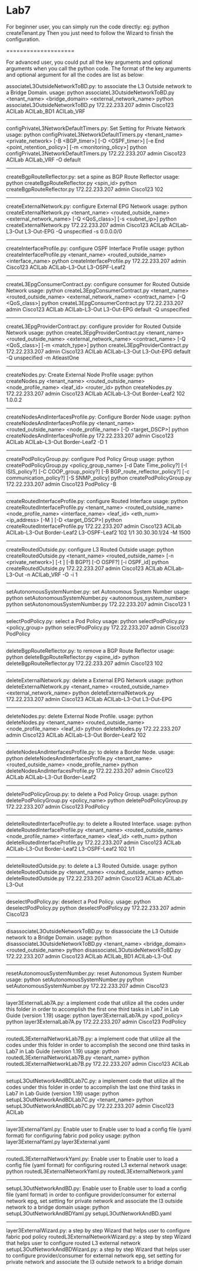 Lab7
====================

For beginner user, you can simply run the code directly:
eg: python createTenant.py
Then you just need to follow the Wizard to finish the configuration.

====================

For advanced user, you could put all the key arguments and optional arguments when you call the python code.
The format of the key arguments and optional argument for all the codes are list as below:


associateL3OutsideNetworkToBD.py: to associate the L3 Outside network to a Bridge Domain.
usage:
python associateL3OutsideNetworkToBD.py <hostname> <username> <password> <tenant_name> <bridge_domain> <external_network_name>
python associateL3OutsideNetworkToBD.py 172.22.233.207 admin Cisco123 ACILab ACILab_BD1 ACILab_VRF

--------------------------------------------------------------------

configPrivateL3NetworkDefaultTimers.py: Set Setting for Private Network
usage:
python configPrivateL3NetworkDefaultTimers.py <hostname> <username> <password> <tenant_name> <private_network> [-B <BGP_timer>] [-O <OSPF_timer>] [-e End <point_retention_policy>] [-m <monitoring_olicy>]
python configPrivateL3NetworkDefaultTimers.py 172.22.233.207 admin Cisco123 ACILab ACILab_VRF -O default

--------------------------------------------------------------------

createBgpRouteReflector.py: set a spine as BGP Route Reflector
usage:
python createBgpRouteReflector.py <hostname> <username> <password> <spin_id>
python createBgpRouteReflector.py 172.22.233.207 admin Cisco123 102

--------------------------------------------------------------------

createExternalNetwork.py: configure External EPG Network
usage:
python createExternalNetwork.py <hostname> <username> <password> <tenant_name> <routed_outside_name> <external_network_name> [-Q <QoS_class>] [-s <subnet_ip>] 
python createExternalNetwork.py 172.22.233.207 admin Cisco123 ACILab ACILab-L3-Out L3-Out-EPG -Q unspecified -s 0.0.0.0/0

--------------------------------------------------------------------

createInterfaceProfile.py: configure OSPF Interface Profile
usage:
python createInterfaceProfile.py <hostname> <username> <password> <tenant_name> <routed_outside_name> <interface_name>
python createInterfaceProfile.py 172.22.233.207 admin Cisco123 ACILab ACILab-L3-Out L3-OSPF-Leaf2

--------------------------------------------------------------------

createL3EpgConsumerContract.py: configure consumer for Routed Outside Network
usage:
python createL3EpgConsumerContract.py <hostname> <username> <password> <tenant_name> <routed_outside_name> <external_network_name> <contract_name> [-Q <QoS_class>]
python createL3EpgConsumerContract.py 172.22.233.207 admin Cisco123 ACILab ACILab-L3-Out L3-Out-EPG default -Q unspecified

--------------------------------------------------------------------

createL3EpgProviderContract.py: configure provider for Routed Outside Network
usage:
python createL3EpgProviderContract.py <hostname> <username> <password> <tenant_name> <routed_outside_name> <external_network_name> <contract_name> [-Q <QoS_class>] [-m <match_type>]
python createL3EpgProviderContract.py 172.22.233.207 admin Cisco123 ACILab ACILab-L3-Out L3-Out-EPG default -Q unspecified -m AtleastOne

--------------------------------------------------------------------

createNodes.py: Create External Node Profile
usage:
python createNodes.py <hostname> <username> <password> <tenant_name> <routed_outside_name> <node_profile_name> <leaf_id> <router_id>
python createNodes.py 172.22.233.207 admin Cisco123 ACILab ACILab-L3-Out Border-Leaf2 102 1.0.0.2

--------------------------------------------------------------------

createNodesAndInterfacesProfile.py: Configure Border Node
usage:
python createNodesAndInterfacesProfile.py <hostname> <username> <password> <tenant_name> <routed_outside_name> <node_profile_name> [-D <target_DSCP>]
python createNodesAndInterfacesProfile.py 172.22.233.207 admin Cisco123 ACILab ACILab-L3-Out Border-Leaf2 -D 1

--------------------------------------------------------------------

createPodPolicyGroup.py: configure Pod Policy Group
usage:
python createPodPolicyGroup.py <hostname> <username> <password> <policy_group_name> [-d Date Time_policy?] [-I ISIS_policy?] [-C COOP_group_poicy?] [-B BGP_route_reflector_policy?] [-c communication_policy?] [-S SNMP_policy] 
python createPodPolicyGroup.py 172.22.233.207 admin Cisco123 PodPolicy -B

--------------------------------------------------------------------

createRoutedInterfaceProfile.py: configure Routed Interface
usage:
python createRoutedInterfaceProfile.py <hostname> <username> <password> <tenant_name> <routed_outside_name> <node_profile_name> <interface_name> <leaf_id> <eth_num> <ip_address> [-M <MTU>] [-D <target_DSCP>]
python createRoutedInterfaceProfile.py 172.22.233.207 admin Cisco123 ACILab ACILab-L3-Out Border-Leaf2 L3-OSPF-Leaf2 102 1/1 30.30.30.1/24 -M 1500

--------------------------------------------------------------------

createRoutedOutside.py: configure L3 Routed Outside
usage:
python createRoutedOutside.py <hostname> <username> <password> <tenant_name> <routed_outside_name> [-n <private_network>] [-t <tags>] [-B BGP?] [-O OSPF?] [-i OSPF_id]
python createRoutedOutside.py 172.22.233.207 admin Cisco123 ACILab ACILab-L3-Out -n ACILab_VRF -O -i 1

--------------------------------------------------------------------

setAutonomousSystemNumber.py: set Autonomous System Number
usage:
python setAutonomousSystemNumber.py <hostname> <username> <password> <autonomous_system_number>
python setAutonomousSystemNumber.py 172.22.233.207 admin Cisco123 1

--------------------------------------------------------------------

selectPodPolicy.py: select a Pod Policy
usage:
python selectPodPolicy.py <hostname> <username> <password> <policy_group>
python selectPodPolicy.py 172.22.233.207 admin Cisco123 PodPolicy

--------------------------------------------------------------------

deleteBgpRouteReflector.py: to remove a BGP Route Reflector
usage:
python deleteBgpRouteReflector.py <hostname> <username> <password> <spine_id>
python deleteBgpRouteReflector.py 172.22.233.207 admin Cisco123 102

--------------------------------------------------------------------
deleteExternalNetwork.py: delete a External EPG Network
usage:
python deleteExternalNetwork.py <hostname> <username> <password> <tenant_name> <routed_outside_name> <external_network_name>
python deleteExternalNetwork.py 172.22.233.207 admin Cisco123 ACILab ACILab-L3-Out L3-Out-EPG

--------------------------------------------------------------------

deleteNodes.py: delete External Node Profile.
usage:
python deleteNodes.py <hostname> <username> <password> <tenant_name> <routed_outside_name> <node_profile_name> <leaf_id>
python deleteNodes.py 172.22.233.207 admin Cisco123 ACILab ACILab-L3-Out Border-Leaf2 102

--------------------------------------------------------------------

deleteNodesAndInterfacesProfile.py: to delete a Border Node.
usage:
python deleteNodesAndInterfacesProfile.py <hostname> <username> <password> <tenant_name> <routed_outside_name> <node_profile_name>
python deleteNodesAndInterfacesProfile.py 172.22.233.207 admin Cisco123 ACILab ACILab-L3-Out Border-Leaf2

--------------------------------------------------------------------

deletePodPolicyGroup.py: to delete a Pod Policy Group.
usage:
python deletePodPolicyGroup.py <hostname> <username> <password> <policy_name>
python deletePodPolicyGroup.py 172.22.233.207 admin Cisco123 PodPolicy

--------------------------------------------------------------------

deleteRoutedInterfaceProfile.py: to delete a Routed Interface.
usage:
python deleteRoutedInterfaceProfile.py <hostname> <username> <password> <tenant_name> <routed_outside_name> <node_profile_name> <interface_name> <leaf_id> <eth_num> 
python deleteRoutedInterfaceProfile.py 172.22.233.207 admin Cisco123 ACILab ACILab-L3-Out Border-Leaf2 L3-OSPF-Leaf2 102 1/1

--------------------------------------------------------------------

deleteRoutedOutside.py: to delete a L3 Routed Outside.
usage:
python deleteRoutedOutside.py <hostname> <username> <password> <tenant_name> <routed_outside_name>
python deleteRoutedOutside.py 172.22.233.207 admin Cisco123 ACILab ACILab-L3-Out

--------------------------------------------------------------------

deselectPodPolicy.py: deselect a Pod Policy.
usage:
python deselectPodPolicy.py <hostname> <username> <password> 
python deselectPodPolicy.py 172.22.233.207 admin Cisco123

--------------------------------------------------------------------

disassociateL3OutsideNetworkToBD.py: to disassociate the L3 Outside network to a Bridge Domain.
usage:
python disassociateL3OutsideNetworkToBD.py <hostname> <username> <password> <tenant_name> <bridge_domain> <routed_outside_name> 
python disassociateL3OutsideNetworkToBD.py 172.22.233.207 admin Cisco123 ACILab ACILab_BD1 ACILab-L3-Out

--------------------------------------------------------------------

resetAutonomousSystemNumber.py: reset Autonomous System Number
usage:
python setAutonomousSystemNumber.py <hostname> <username> <password>
python setAutonomousSystemNumber.py 172.22.233.207 admin Cisco123

--------------------------------------------------------------------

layer3ExternalLab7A.py: a implement code that utilize all the codes under this folder in order to accomplish the first one third tasks in Lab7 in Lab Guide (version 1.19)
usage:
python layer3ExternalLab7A.py <hostname> <username> <password> <pod_policy>
python layer3ExternalLab7A.py 172.22.233.207 admin Cisco123 PodPolicy

--------------------------------------------------------------------

routedL3ExternalNetworkLab7B.py: a implement code that utilize all the codes under this folder in order to accomplish the second one third tasks in Lab7 in Lab Guide (version 1.19)
usage:
python routedL3ExternalNetworkLab7B.py <hostname> <username> <password> <tenant_name>
python routedL3ExternalNetworkLab7B.py 172.22.233.207 admin Cisco123 ACILab

--------------------------------------------------------------------

setupL3OutNetworkAndBDLab7C.py: a implement code that utilize all the codes under this folder in order to accomplish the last one third tasks in Lab7 in Lab Guide (version 1.19)
usage:
python setupL3OutNetworkAndBDLab7C.py <hostname> <username> <password> <tenant_name>
python setupL3OutNetworkAndBDLab7C.py 172.22.233.207 admin Cisco123 ACILab

--------------------------------------------------------------------

layer3ExternalYaml.py: Enable user to Enable user to load a config file (yaml format) for configuring fabric pod policy
usage:
python layer3ExternalYaml.py layer3External.yaml

--------------------------------------------------------------------

routedL3ExternalNetworkYaml.py: Enable user to Enable user to load a config file (yaml format) for configuring routed L3 external network
usage:
python routedL3ExternalNetworkYaml.py routedL3ExternalNetwork.yaml

--------------------------------------------------------------------

setupL3OutNetworkAndBD.py: Enable user to Enable user to load a config file (yaml format) in order to configure provider/consumer for external network epg, set setting for private network and associate the l3 outside network to a bridge domain
usage:
python setupL3OutNetworkAndBDYaml.py setupL3OutNetworkAndBD.yaml

--------------------------------------------------------------------

layer3ExternalWizard.py:  a step by step Wizard that helps user to configure fabric pod policy
routedL3ExternalNetworkWizard.py:  a step by step Wizard that helps user to configure routed L3 external network
setupL3OutNetworkAndBDWizard.py:  a step by step Wizard that helps user to configure provider/consumer for external network epg, set setting for private network and associate the l3 outside network to a bridge domain

